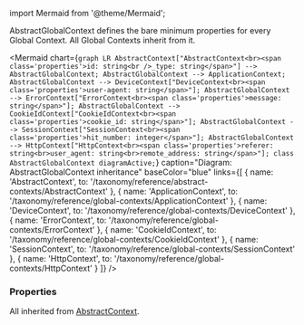 import Mermaid from '@theme/Mermaid';

AbstractGlobalContext defines the bare minimum properties for every Global Context. All Global Contexts 
inherit from it.

<Mermaid chart={`
	graph LR
		AbstractContext["AbstractContext<br><span class='properties'>id: string<br />_type: string</span>"] --> AbstractGlobalContext;
        AbstractGlobalContext --> ApplicationContext;
        AbstractGlobalContext --> DeviceContext["DeviceContext<br><span class='properties'>user-agent: string</span>"];
        AbstractGlobalContext --> ErrorContext["ErrorContext<br><span class='properties'>message: string</span>"];
        AbstractGlobalContext --> CookieIdContext["CookieIdContext<br><span class='properties'>cookie_id: string</span>"];
        AbstractGlobalContext --> SessionContext["SessionContext<br><span class='properties'>hit_number: integer</span>"];
        AbstractGlobalContext --> HttpContext["HttpContext<br><span class='properties'>referer: string<br>user_agent: string<br>remote_address: string</span>"];
    class AbstractGlobalContext diagramActive;
`} 
  caption="Diagram: AbstractGlobalContext inheritance" 
  baseColor="blue" 
  links={[
    { name: 'AbstractContext', to: '/taxonomy/reference/abstract-contexts/AbstractContext' },
    { name: 'ApplicationContext', to: '/taxonomy/reference/global-contexts/ApplicationContext' },
    { name: 'DeviceContext', to: '/taxonomy/reference/global-contexts/DeviceContext' },
    { name: 'ErrorContext', to: '/taxonomy/reference/global-contexts/ErrorContext' },
    { name: 'CookieIdContext', to: '/taxonomy/reference/global-contexts/CookieIdContext' },
    { name: 'SessionContext', to: '/taxonomy/reference/global-contexts/SessionContext' },
    { name: 'HttpContext', to: '/taxonomy/reference/global-contexts/HttpContext' }
  ]}
/>

### Properties
All inherited from [AbstractContext](/taxonomy/reference/abstract-contexts/overview.md#abstractcontext).
